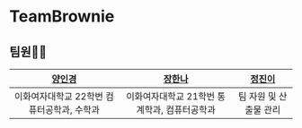 # TeamBrownie

## 팀원👩‍💻

|[양인경](https://github.com/Rosieyang01)|[장한나](https://github.com/Hanna07111)|[정진이](https://github.com/Jeannie159)|
|:--:|:--:|:--:|
|이화여자대학교 22학번 컴퓨터공학과, 수학과|이화여자대학교 21학번 통계학과, 컴퓨터공학과|팀 자원 및 산출물 관리|
